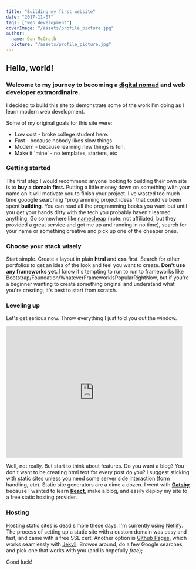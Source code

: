 ```yaml
---
title: "Building my first website"
date: "2017-11-07"
tags: ["web development"]
coverImage: "/assets/profile_picture.jpg"
author:
  name: Dan McGrath
  picture: "/assets/profile_picture.jpg"
---
```


## Hello, world!

### Welcome to my journey to becoming a [digital nomad](https://www.reddit.com/r/digitalnomad/) and web developer extraordinaire.

I decided to build this site to demonstrate some of the work I'm doing as I learn modern web development.

Some of my original goals for this site were:

- Low cost - broke college student here.
- Fast - because nobody likes slow things.
- Modern - because learning new things is fun.
- Make it 'mine' - no templates, starters, etc

### Getting started

The first step I would recommend anyone looking to building their own site is to **buy a domain first.** Putting a little money down on something with your name on it will motivate you to finish your project. I've wasted too much time gooogle searching "programming project ideas" that could've been spent **building**. You can read all the programming books you want but until you get your hands dirty with the tech you probably haven't learned anything. Go somewhere like [namecheap](https://www.namecheap.com/) (note: not affiliated, but they provided a great service and got me up and running in no time), search for your name or something creative and pick up one of the cheaper ones.

### Choose your stack wisely

Start simple. Create a layout in plain **html** and **css** first. Search for other portfolios to get an idea of the look and feel you want to create. **Don't use any frameworks yet.** I know it's tempting to run to run to frameworks like Bootstrap/Foundation/WhateverFrameworkIsPopularRightNow, but if you're a beginner wanting to create something original and understand what you're creating, it's best to start from scratch.

### Leveling up

Let's get serious now. Throw everything I just told you out the window.

<iframe src="https://giphy.com/embed/l0HFkA6omUyjVYqw8" width="480" height="357" frameBorder="0" class="giphy-embed" allowFullScreen></iframe><p><a href="https://giphy.com/gifs/baby-money-little-rascals-l0HFkA6omUyjVYqw8"></a></p>

Well, not really. But start to think about features. Do you want a blog? You don't want to be creating html text for every post do you? I suggest sticking with static sites unless you need some server side interaction (form handling, etc). Static site generators are a dime a dozen. I went with **[Gatsby](https://www.gatsbyjs.org/)** because I wanted to learn **[React](https://reactjs.org/)**, make a blog, and easily deploy my site to a free static hosting provider.

### Hosting

Hosting static sites is dead simple these days. I'm currently using [Netlify](https://www.netlify.com/). The process of setting up a static site with a custom domain was easy and fast, and came with a free SSL cert. Another option is [Github Pages](https://pages.github.com/), which works seamlessly with [Jekyll](https://jekyllrb.com/). Browse around, do a few Google searches, and pick one that works with you (and is hopefully _free_);

Good luck!
